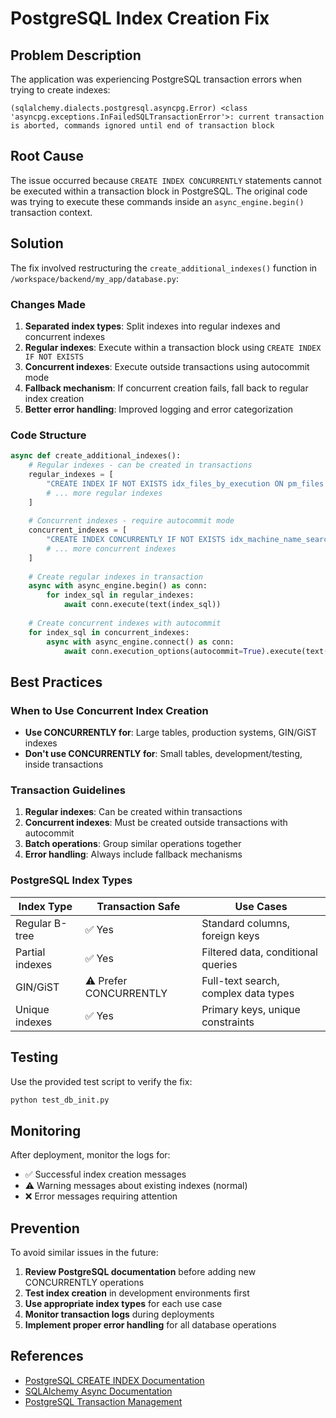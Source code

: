# PostgreSQL Index Creation Fix

## Problem Description

The application was experiencing PostgreSQL transaction errors when trying to create indexes:

```
(sqlalchemy.dialects.postgresql.asyncpg.Error) <class 'asyncpg.exceptions.InFailedSQLTransactionError'>: current transaction is aborted, commands ignored until end of transaction block
```

## Root Cause

The issue occurred because `CREATE INDEX CONCURRENTLY` statements cannot be executed within a transaction block in PostgreSQL. The original code was trying to execute these commands inside an `async_engine.begin()` transaction context.

## Solution

The fix involved restructuring the `create_additional_indexes()` function in `/workspace/backend/my_app/database.py`:

### Changes Made

1. **Separated index types**: Split indexes into regular indexes and concurrent indexes
2. **Regular indexes**: Execute within a transaction block using `CREATE INDEX IF NOT EXISTS`
3. **Concurrent indexes**: Execute outside transactions using autocommit mode
4. **Fallback mechanism**: If concurrent creation fails, fall back to regular index creation
5. **Better error handling**: Improved logging and error categorization

### Code Structure

```python
async def create_additional_indexes():
    # Regular indexes - can be created in transactions
    regular_indexes = [
        "CREATE INDEX IF NOT EXISTS idx_files_by_execution ON pm_files (...)",
        # ... more regular indexes
    ]
    
    # Concurrent indexes - require autocommit mode
    concurrent_indexes = [
        "CREATE INDEX CONCURRENTLY IF NOT EXISTS idx_machine_name_search ON machines USING gin(...)",
        # ... more concurrent indexes
    ]
    
    # Create regular indexes in transaction
    async with async_engine.begin() as conn:
        for index_sql in regular_indexes:
            await conn.execute(text(index_sql))
    
    # Create concurrent indexes with autocommit
    for index_sql in concurrent_indexes:
        async with async_engine.connect() as conn:
            await conn.execution_options(autocommit=True).execute(text(index_sql))
```

## Best Practices

### When to Use Concurrent Index Creation

- **Use CONCURRENTLY for**: Large tables, production systems, GIN/GiST indexes
- **Don't use CONCURRENTLY for**: Small tables, development/testing, inside transactions

### Transaction Guidelines

1. **Regular indexes**: Can be created within transactions
2. **Concurrent indexes**: Must be created outside transactions with autocommit
3. **Batch operations**: Group similar operations together
4. **Error handling**: Always include fallback mechanisms

### PostgreSQL Index Types

| Index Type | Transaction Safe | Use Cases |
|------------|------------------|-----------|
| Regular B-tree | ✅ Yes | Standard columns, foreign keys |
| Partial indexes | ✅ Yes | Filtered data, conditional queries |
| GIN/GiST | ⚠️ Prefer CONCURRENTLY | Full-text search, complex data types |
| Unique indexes | ✅ Yes | Primary keys, unique constraints |

## Testing

Use the provided test script to verify the fix:

```bash
python test_db_init.py
```

## Monitoring

After deployment, monitor the logs for:
- ✅ Successful index creation messages
- ⚠️ Warning messages about existing indexes (normal)
- ❌ Error messages requiring attention

## Prevention

To avoid similar issues in the future:

1. **Review PostgreSQL documentation** before adding new CONCURRENTLY operations
2. **Test index creation** in development environments first
3. **Use appropriate index types** for each use case
4. **Monitor transaction logs** during deployments
5. **Implement proper error handling** for all database operations

## References

- [PostgreSQL CREATE INDEX Documentation](https://www.postgresql.org/docs/current/sql-createindex.html)
- [SQLAlchemy Async Documentation](https://docs.sqlalchemy.org/en/20/orm/extensions/asyncio.html)
- [PostgreSQL Transaction Management](https://www.postgresql.org/docs/current/tutorial-transactions.html)